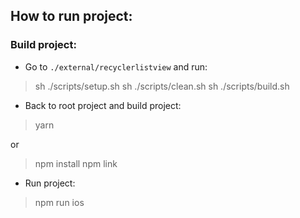 ## How to run project:

### Build project:
- Go to `./external/recyclerlistview` and run:

> sh ./scripts/setup.sh
> sh ./scripts/clean.sh
> sh ./scripts/build.sh

- Back to root project and build project:

> yarn

or

> npm install
> npm link

- Run project:

> npm run ios
